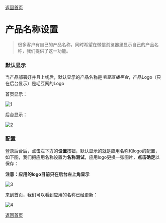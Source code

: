 [返回首页](../../README.md)

# 产品名称设置

> 很多客户有自己的产品名称，同时希望在微信浏览器里显示自己的产品名称，我们提供了这一功能。

### 默认显示

当产品部署好并且上线后，默认显示的产品名称是*毛豆直播平台*，产品Logo（只在后台显示）是毛豆网的Logo

首页显示：

![1](https://of6ygwuso.qnssl.com/docs/settings/settings_home_title.png)

后台显示：

![2](https://of6ygwuso.qnssl.com/docs/settings/settings_home_show.png)

### 配置

登录后台后，点击左下方的**设置**按钮，默认显示的就是应用名称和logo的配置，如下图，我们把应用名称设置为**名称测试**，应用logo更换一张图片，**点击确定**以保存：

**注意：应用的logo目前只在后台左上角显示**

![3](https://of6ygwuso.qnssl.com/docs/settings/settings_home_show1.png)

来到首页，我们可以看到应用的名称已经更新：

![4](https://of6ygwuso.qnssl.com/docs/settings/settings_home_title1.png)

[返回首页](../../README.md)
